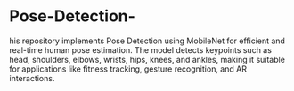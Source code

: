 # Pose-Detection-
his repository implements Pose Detection using MobileNet for efficient and real-time human pose estimation. The model detects keypoints such as head, shoulders, elbows, wrists, hips, knees, and ankles, making it suitable for applications like fitness tracking, gesture recognition, and AR interactions.

